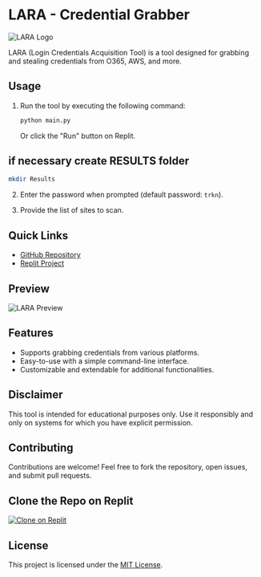 # LARA - Credential Grabber

![LARA Logo](https://a494de11-f6a1-4ed5-9287-32ebbe746015-00-11ma660qvj3yn.hacker.replit.dev/lara.jpg)

LARA (Login Credentials Acquisition Tool) is a tool designed for grabbing and stealing credentials from O365, AWS, and more.

## Usage

1. Run the tool by executing the following command:

   ```bash
   python main.py
   ```
   Or click the "Run" button on Replit.

## if necessary create RESULTS folder
```bash
mkdir Results
```
2. Enter the password when prompted (default password: `trkn`).

3. Provide the list of sites to scan.

## Quick Links

- [GitHub Repository](https://github.com/rainbowhatrkn/lara)
- [Replit Project](https://replit.com/@trkn/lara)

## Preview

![LARA Preview](https://a494de11-f6a1-4ed5-9287-32ebbe746015-00-11ma660qvj3yn.hacker.replit.dev/lara.jpg)

## Features

- Supports grabbing credentials from various platforms.
- Easy-to-use with a simple command-line interface.
- Customizable and extendable for additional functionalities.

## Disclaimer

This tool is intended for educational purposes only. Use it responsibly and only on systems for which you have explicit permission.

## Contributing

Contributions are welcome! Feel free to fork the repository, open issues, and submit pull requests.

## Clone the Repo on Replit

[![Clone on Replit](https://img.shields.io/badge/Clone%20on%20Replit-blue?logo=replit)](https://replit.com/@trkn/lara)

## License

This project is licensed under the [MIT License](LICENSE).
